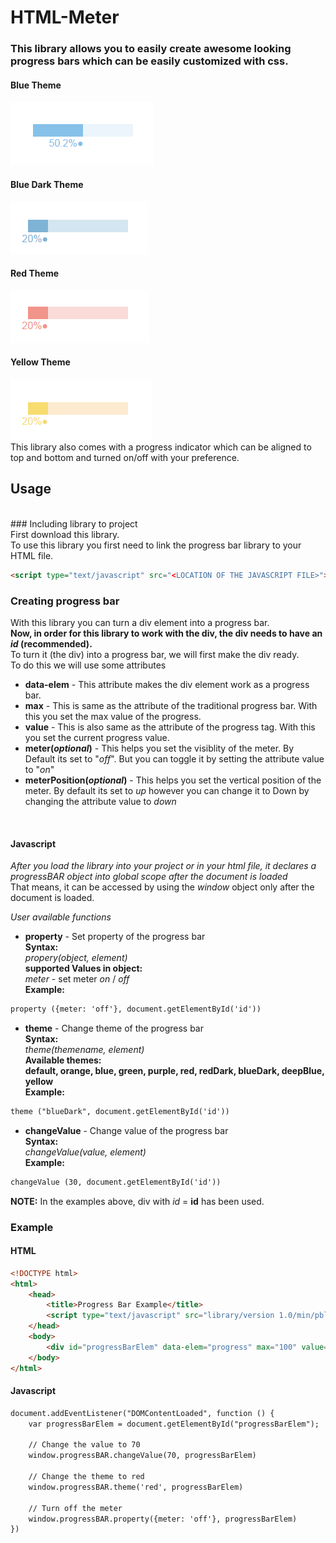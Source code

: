 # HTML-Meter
### This library allows you to easily create awesome looking progress bars which can be easily customized with css.

#### Blue Theme
![DEMO](images/progressBarBlue.PNG)
#### Blue Dark Theme
![DEMO](images/progressBarBlueDark.PNG)
#### Red Theme
![DEMO](images/progressBarRed.PNG)
#### Yellow Theme
![DEMO](images/progressBarYellow.PNG)
<br>
This library also comes with a progress indicator which can be aligned to top and bottom and turned on/off with your preference.
<br>
## Usage
<br>
### Including library to project
<br>
First download this library.
<br>
To use this library you first need to link the progress bar library to your HTML file.

```html
<script type="text/javascript" src="<LOCATION OF THE JAVASCRIPT FILE>"></script>
```

### Creating progress bar
With this library you can turn a div element into a progress bar.
<br>
**Now, in order for this library to work with the div, the div needs to have an _id_ (recommended).**
<br>
To turn it (the div) into a progress bar, we will first make the div ready.
<br>
To do this we will use some attributes
<br>
* **data-elem** - This attribute makes the div element work as a progress bar.
* **max** - This is same as the attribute of the traditional progress bar. With this you set the max value of the progress. 
* **value** - This is also same as the attribute of the progress tag. With this you set the current progress value. 
* **meter(_optional_)** - This helps you set the visiblity of the meter. By Default its set to "_off_". But you can toggle it by setting the attribute value to "_on_"
* **meterPosition(_optional_)** - This helps you set the vertical position of the meter. By default its set to _up_ however you can change it to Down by changing the attribute value to _down_
<br>

#### Javascript
*After you load the library into your project or in your html file, it declares a _progressBAR_ object into global scope after the document is loaded*
<br>
That means, it can be accessed by using the *_window_* object only after the document is loaded.
<br>

*User available functions*
* **property** - Set property of the progress bar <br> **Syntax:** <br> _propery(object, element)_ <br> **supported Values in object:** <br> _meter_ - set meter _on_ / _off_ <br> **Example:**
```html
property ({meter: 'off'}, document.getElementById('id'))
```
* **theme** - Change theme of the progress bar <br> **Syntax:** <br> _theme(themename, element)_ <br> **Available themes:** <br> **default, orange, blue, green, purple, red, redDark, blueDark, deepBlue, yellow** <br> **Example:**
```html
theme ("blueDark", document.getElementById('id'))
```
* **changeValue** - Change value of the progress bar <br> **Syntax:** <br> _changeValue(value, element)_ <br> **Example:**
```html
changeValue (30, document.getElementById('id'))
```

**NOTE:** In the examples above, div with _id_ = **id** has been used.
<br>

### Example
#### HTML

```html
<!DOCTYPE html>
<html>
	<head>
		<title>Progress Bar Example</title>
		<script type="text/javascript" src="library/version 1.0/min/pbl-1.0.0.min.js"></script>
	</head>
	<body>
		<div id="progressBarElem" data-elem="progress" max="100" value="50" meter="on" meterPosition="down"></div>
	</body>
</html>
```

#### Javascript

```html
document.addEventListener("DOMContentLoaded", function () {
	var progressBarElem = document.getElementById("progressBarElem");

	// Change the value to 70
	window.progressBAR.changeValue(70, progressBarElem)

	// Change the theme to red
	window.progressBAR.theme('red', progressBarElem)

	// Turn off the meter
	window.progressBAR.property({meter: 'off'}, progressBarElem)
})
```